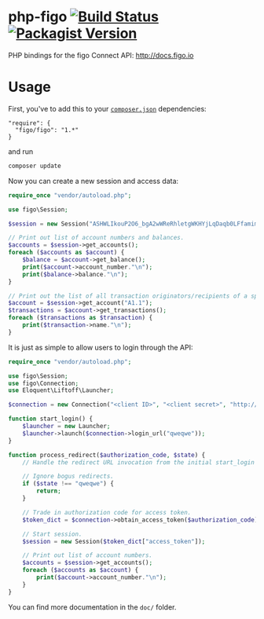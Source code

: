 php-figo [![Build Status](https://secure.travis-ci.org/figo-connect/php-figo.png)](https://travis-ci.org/figo-connect/php-figo) [![Packagist Version](http://img.shields.io/packagist/v/figo/figo.svg)](https://packagist.org/packages/figo/figo)
========

PHP bindings for the figo Connect API: http://docs.figo.io

Usage
=====

First, you've to add this to your [`composer.json`](http://getcomposer.org/) dependencies:

```
"require": {
  "figo/figo": "1.*"
}
```

and run

```bash
composer update
```

Now you can create a new session and access data:

```php
require_once "vendor/autoload.php";

use figo\Session;

$session = new Session("ASHWLIkouP2O6_bgA2wWReRhletgWKHYjLqDaqb0LFfamim9RjexTo22ujRIP_cjLiRiSyQXyt2kM1eXU2XLFZQ0Hro15HikJQT_eNeT_9XQ");

// Print out list of account numbers and balances.
$accounts = $session->get_accounts();
foreach ($accounts as $account) {
    $balance = $account->get_balance();
    print($account->account_number."\n");
    print($balance->balance."\n");
}

// Print out the list of all transaction originators/recipients of a specific account.
$account = $session->get_account("A1.1");
$transactions = $account->get_transactions();
foreach ($transactions as $transaction) {
    print($transaction->name."\n");
}
```

It is just as simple to allow users to login through the API:

```php
require_once "vendor/autoload.php";

use figo\Session;
use figo\Connection;
use Eloquent\Liftoff\Launcher;

$connection = new Connection("<client ID>", "<client secret>", "http://my-domain.org/redirect-url");

function start_login() {
    $launcher = new Launcher;
    $launcher->launch($connection->login_url("qweqwe"));
}

function process_redirect($authorization_code, $state) {
    // Handle the redirect URL invocation from the initial start_login call.

    // Ignore bogus redirects.
    if ($state !== "qweqwe") {
        return;
    }

    // Trade in authorization code for access token.
    $token_dict = $connection->obtain_access_token($authorization_code);

    // Start session.
    $session = new Session($token_dict["access_token"]);

    // Print out list of account numbers.
    $accounts = $session->get_accounts();
    foreach ($accounts as $account) {
        print($account->account_number."\n");
    }
}
```

You can find more documentation in the `doc/` folder.

